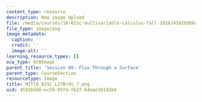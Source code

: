 ```yaml
---
content_type: resource
description: New image Upload
file: /media/courses/18-02sc-multivariable-calculus-fall-2010/4592b566ec5685f4fb2764eae16141b4_MIT18_02SC_L27Brds_7.png
file_type: image/png
image_metadata:
  caption: ''
  credit: ''
  image-alt: ''
learning_resource_types: []
ocw_type: OCWImage
parent_title: 'Session 80: Flux Through a Surface'
parent_type: CourseSection
resourcetype: Image
title: MIT18_02SC_L27Brds_7.png
uid: 4592b566-ec56-85f4-fb27-64eae16141b4
---
```

